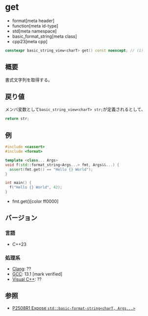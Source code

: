 # get
* format[meta header]
* function[meta id-type]
* std[meta namespace]
* basic_format_string[meta class]
* cpp23[meta cpp]

```cpp
constexpr basic_string_view<charT> get() const noexcept; // (1)
```

## 概要
書式文字列を取得する。


## 戻り値
メンバ変数として`basic_string_view<charT> str;`が定義されるとして、

```cpp
return str;
```


## 例
```cpp example
#include <cassert>
#include <format>

template <class... Args>
void f(std::format_string<Args...> fmt, Args&&...) {
  assert(fmt.get() == "Hello {} World");
}

int main() {
  f("Hello {} World", 42);
}
```
* fmt.get()[color ff0000]


## バージョン
### 言語
- C++23

### 処理系
- [Clang](/implementation.md#clang): ??
- [GCC](/implementation.md#gcc): 13.1 [mark verified]
- [Visual C++](/implementation.md#visual_cpp): ??


## 参照
- [P2508R1 Expose `std::basic-format-string<charT, Args...>`](https://www.open-std.org/jtc1/sc22/wg21/docs/papers/2022/p2508r1.html)
